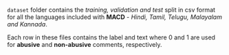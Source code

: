 ```dataset``` folder contains the <em>training, validation and test</em> split in csv format for all the languages 
included with <strong>MACD</strong> - <em>Hindi, Tamil, Telugu, Malayalam and Kannada</em>.

Each row in these files contains the label and text where 0 and 1 are used for <strong>abusive</strong> and <strong>non-abusive</strong> comments, respectively.
